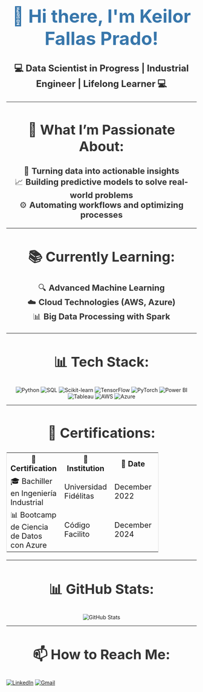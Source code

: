 <h1 align="center" style="font-size: 48px; font-weight: bold; color: #3776AB;">
  👋 Hi there, I'm <strong>Keilor Fallas Prado</strong>!
</h1>

<p align="center" style="font-size: 24px; font-weight: bold; color: #2D2D2D;">
  💻 <strong>Data Scientist in Progress | Industrial Engineer | Lifelong Learner</strong> 💻
</p>

---

<h2 align="center" style="font-size: 36px; font-weight: bold; color: #333333;">
  🚀 What I’m Passionate About:
</h2>

<p align="center" style="font-size: 22px; color: #333333;">
  🎯 <strong>Turning data into actionable insights</strong><br>
  📈 <strong>Building predictive models to solve real-world problems</strong><br>
  ⚙️ <strong>Automating workflows and optimizing processes</strong>
</p>

---

<h2 align="center" style="font-size: 36px; font-weight: bold; color: #333333;">
  📚 Currently Learning:
</h2>

<p align="center" style="font-size: 22px; color: #333333;">
  🔍 <strong>Advanced Machine Learning</strong><br>
  ☁️ <strong>Cloud Technologies (AWS, Azure)</strong><br>
  📊 <strong>Big Data Processing with Spark</strong>
</p>

---

<h2 align="center" style="font-size: 36px; font-weight: bold; color: #333333;">
  📊 Tech Stack:
</h2>

<p align="center">
  <img src="https://img.shields.io/badge/Python-3776AB?style=for-the-badge&logo=python&logoColor=white" alt="Python">
  <img src="https://img.shields.io/badge/SQL-4479A1?style=for-the-badge&logo=postgresql&logoColor=white" alt="SQL">
  <img src="https://img.shields.io/badge/Scikit--Learn-F7931E?style=for-the-badge&logo=scikit-learn&logoColor=white" alt="Scikit-learn">
  <img src="https://img.shields.io/badge/TensorFlow-FF6F00?style=for-the-badge&logo=tensorflow&logoColor=white" alt="TensorFlow">
  <img src="https://img.shields.io/badge/PyTorch-EE4C2C?style=for-the-badge&logo=pytorch&logoColor=white" alt="PyTorch">
  <img src="https://img.shields.io/badge/Power%20BI-F2C811?style=for-the-badge&logo=powerbi&logoColor=black" alt="Power BI">
  <img src="https://img.shields.io/badge/Tableau-E97627?style=for-the-badge&logo=tableau&logoColor=white" alt="Tableau">
  <img src="https://img.shields.io/badge/AWS-232F3E?style=for-the-badge&logo=amazon-aws&logoColor=white" alt="AWS">
  <img src="https://img.shields.io/badge/Azure-0078D4?style=for-the-badge&logo=microsoft-azure&logoColor=white" alt="Azure">
</p>

---

<h2 align="center" style="font-size: 36px; font-weight: bold; color: #333333;">
  📜 Certifications:
</h2>

<table align="center" style="width: 80%; border: 1px solid #ddd; font-size: 20px;">
  <tr>
    <th>📄 Certification</th>
    <th>🏫 Institution</th>
    <th>📆 Date</th>
    <th>🔗 Link</th>
  </tr>
  <tr>
    <td>🎓 Bachiller en Ingeniería Industrial</td>
    <td>Universidad Fidélitas</td>
    <td>December 2022</td>
    <td><a href="https://github.com/KeilorFP/Certificates/blob/main/TITULO%20UNIVERSIDAD.pdf">View Certificate</a></td>
  </tr>
  <tr>
    <td>📊 Bootcamp de Ciencia de Datos con Azure</td>
    <td>Código Facilito</td>
    <td>December 2024</td>
    <td><a href="https://github.com/KeilorFP/Certificates/blob/main/certificado.pdf">View Certificate</a></td>
  </tr>
</table>

---

<h2 align="center" style="font-size: 36px; font-weight: bold; color: #333333;">
  📊 GitHub Stats:
</h2>

<p align="center">
  <img src="https://github-readme-stats.vercel.app/api?username=KeilorFP&show_icons=true&theme=radical" alt="GitHub Stats">
</p>

---

<h2 align="center" style="font-size: 36px; font-weight: bold; color: #333333;">
  📫 How to Reach Me:
</h2>

<p align="center">

[![LinkedIn]()](https://www.linkedin.com/in/tu-perfil)
[![Gmail](https://img.shields.io/badge/Gmail-D14836?style=for-the-badge&logo=gmail&logoColor=white)](mailto:keith.dang1610@gmail.com)



